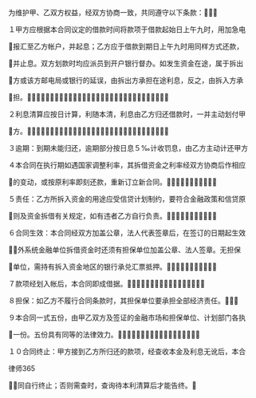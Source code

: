
 为维护甲、乙双方权益，经双方协商一致，共同遵守以下条款：

 １甲方应根据本合同议定的借款时间将款项于借款起始日上午九时，用加急电

 报汇至乙方帐户，并起息；乙方应于借款到期日上午九时用同样方式还款，

 并止息。双方划款时均应派员到开户银行督办。如发生资金在途，属于拆出

 方或该方邮电局或银行的延误，由拆出方承担在途利息，反之，由拆入方承

 担。

 ２利息清算应按日计算，利随本清，利息由乙方归还借款时，一并主动划付甲

 方。

 ３逾期：到期未能归还，逾期部分按日息５‰计收罚息，由乙方主动计还甲方

 ４本合同在执行期如遇国家调整利率，其拆借资金之利率经双方协商后作相应

 的变动，或按原利率即刻还款，重新订立新合同。

 ５责任：乙方所拆入资金的用途应受信贷计划制约，要符合金融政策和信贷原

 则及资金拆借有关规定，如有违者乙方自行负责。

 ６合同生效：本合同经双方加盖公章，法人代表签章后，在签订的日期起生效

 ，外系统金融单位拆借资金时还须有担保单位加盖公章、法人签章。无担保

 单位，需持有拆入资金地区的银行承兑汇票抵押。

 ７款项经划入帐后，本合同即成借据。

 ８担保：如乙方不履行合同条款时，其担保单位要承担全部经济责任。

 ９本合同一式五份，由甲乙双方及签证的金融市场和担保单位、计划部门各执

 一份。五份具有同等的法律效力。

 １０合同终止：甲方接到乙方所归还的款项，经查收本金及利息无讹后，本合





 
律师365






 同自行终止；否则需查时，查询待本利清算后才能告终。 


 

 
 
 
 
 
  


  
 

  


  


  
 
 
 
 

